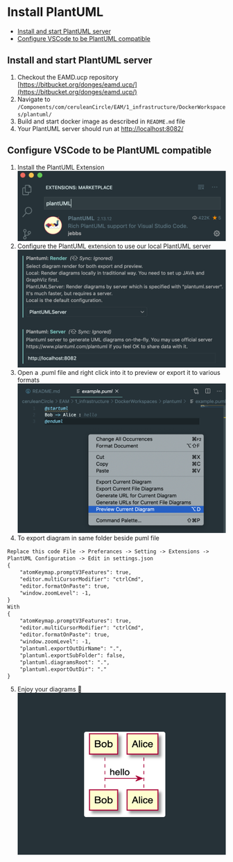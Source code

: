 # Install PlantUML

- [Install and start PlantUML server](#install-and-start-plantuml-server)
- [Configure VSCode to be PlantUML compatible](#configure-vscode-to-be-plantuml-compatible)

## Install and start PlantUML server

1. Checkout the EAMD.ucp repository [https://bitbucket.org/donges/eamd.ucp/](https://bitbucket.org/donges/eamd.ucp/)
2. Navigate to `/Components/com/ceruleanCircle/EAM/1_infrastructure/DockerWorkspaces/plantuml/`
3. Build and start docker image as described in `README.md` file
4. Your PlantUML server should run at [http://localhost:8082/](http://localhost:8082/)

## Configure VSCode to be PlantUML compatible

1. Install the PlantUML Extension![](./attachments/image-20200730-152417.png)
2. Configure the PlantUML extension to use our local PlantUML server![](./attachments/image-20200730-152548.png)
3. Open a .puml file and right click into it to preview or export it to various formats![](./attachments/image-20200730-152742.png)
4. To export diagram in same folder beside puml file
```
Replace this code File -> Preferances -> Setting -> Extensions -> PlantUML Configuration -> Edit in settings.json
{
    "atomKeymap.promptV3Features": true,
    "editor.multiCursorModifier": "ctrlCmd",
    "editor.formatOnPaste": true,
    "window.zoomLevel": -1,
}
With 
{
    "atomKeymap.promptV3Features": true,
    "editor.multiCursorModifier": "ctrlCmd",
    "editor.formatOnPaste": true,
    "window.zoomLevel": -1,
    "plantuml.exportOutDirName": ".",
    "plantuml.exportSubFolder": false,
    "plantuml.diagramsRoot": ".",
    "plantuml.exportOutDir": "."
}
```
5. Enjoy your diagrams 🍻![](./attachments/image-20200730-152903.png)